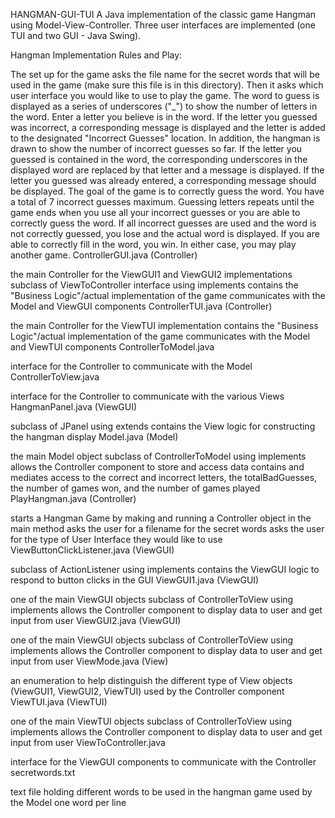 HANGMAN-GUI-TUI
A Java implementation of the classic game Hangman using Model-View-Controller. Three user interfaces are implemented (one TUI and two GUI - Java Swing).

Hangman Implementation Rules and Play:

The set up for the game asks the file name for the secret words that will be used in the game (make sure this file is in this directory). Then it asks which user interface you would like to use to play the game.
The word to guess is displayed as a series of underscores ("_") to show the number of letters in the word.
Enter a letter you believe is in the word.
If the letter you guessed was incorrect, a corresponding message is displayed and the letter is added to the designated "Incorrect Guesses" location. In addition, the hangman is drawn to show the number of incorrect guesses so far.
If the letter you guessed is contained in the word, the corresponding underscores in the displayed word are replaced by that letter and a message is displayed.
If the letter you guessed was already entered, a corresponding message should be displayed.
The goal of the game is to correctly guess the word.
You have a total of 7 incorrect guesses maximum.
Guessing letters repeats until the game ends when you use all your incorrect guesses or you are able to correctly guess the word.
If all incorrect guesses are used and the word is not correctly guessed, you lose and the actual word is displayed.
If you are able to correctly fill in the word, you win.
In either case, you may play another game.
ControllerGUI.java (Controller)

the main Controller for the ViewGUI1 and ViewGUI2 implementations
subclass of ViewToController interface using implements
contains the "Business Logic"/actual implementation of the game
communicates with the Model and ViewGUI components
ControllerTUI.java (Controller)

the main Controller for the ViewTUI implementation
contains the "Business Logic"/actual implementation of the game
communicates with the Model and ViewTUI components
ControllerToModel.java

interface for the Controller to communicate with the Model
ControllerToView.java

interface for the Controller to communicate with the various Views
HangmanPanel.java (ViewGUI)

subclass of JPanel using extends
contains the View logic for constructing the hangman display
Model.java (Model)

the main Model object
subclass of ControllerToModel using implements
allows the Controller component to store and access data
contains and mediates access to the correct and incorrect letters, the totalBadGuesses, the number of games won, and the number of games played
PlayHangman.java (Controller)

starts a Hangman Game by making and running a Controller object in the main method
asks the user for a filename for the secret words
asks the user for the type of User Interface they would like to use
ViewButtonClickListener.java (ViewGUI)

subclass of ActionListener using implements
contains the ViewGUI logic to respond to button clicks in the GUI
ViewGUI1.java (ViewGUI)

one of the main ViewGUI objects
subclass of ControllerToView using implements
allows the Controller component to display data to user and get input from user
ViewGUI2.java (ViewGUI)

one of the main ViewGUI objects
subclass of ControllerToView using implements
allows the Controller component to display data to user and get input from user
ViewMode.java (View)

an enumeration to help distinguish the different type of View objects (ViewGUI1, ViewGUI2, ViewTUI)
used by the Controller component
ViewTUI.java (ViewTUI)

one of the main ViewTUI objects
subclass of ControllerToView using implements
allows the Controller component to display data to user and get input from user
ViewToController.java

interface for the ViewGUI components to communicate with the Controller
secretwords.txt

text file holding different words to be used in the hangman game
used by the Model
one word per line

